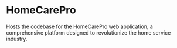 # HomeCarePro
Hosts the codebase for the HomeCarePro web application, a comprehensive platform designed to revolutionize the home service industry. 
